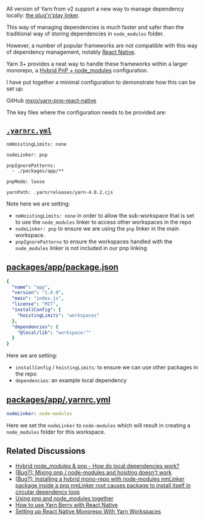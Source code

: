 


All version of Yarn from v2 support a new way to manage dependency locally: [the plug'n'play linker](https://yarnpkg.com/features/pnp).

This way of managing dependencies is much faster and safer than the traditional way of storing dependencies in `node_modules` folder.

However, a number of popular frameworks are not compatible with this way of dependency management, notably [React Native](https://github.com/react-native-community/cli/issues/27).

Yarn 3+ provides a neat way to handle these frameworks within a larger monorepo, a [Hybrid PnP + node_modules](https://yarnpkg.com/getting-started/recipes) configuration.

I have put together a minimal configuration to demonstrate how this can be set up:

GitHub [mxro/yarn-pnp-react-native](https://github.com/mxro/yarn-pnp-react-native)

The key files where the configuration needs to be provided are:

## [`.yarnrc.yml`](https://github.com/mxro/yarn-pnp-react-native/blob/master/.yarnrc.yml)

```
nmHoistingLimits: none

nodeLinker: pnp

pnpIgnorePatterns:
  - ./packages/app/**

pnpMode: loose

yarnPath: .yarn/releases/yarn-4.0.2.cjs
```

Note here we are setting:

- `nmHoistingLimits: none` in order to allow the sub-workspace that is set to use the `node_modules` linker to access other workspaces in the repo
- `nodeLinker: pnp` to ensure we are using the `pnp` linker in the main workspace.
- `pnpIgnorePatterns` to ensure the workspaces handled with the `node_modules` linker is not included in our pnp linking

## [packages/app/package.json](https://github.com/mxro/yarn-pnp-react-native/blob/master/packages/app/package.json#L7)

```yml
{
  "name": "app",
  "version": "1.0.0",
  "main": "index.js",
  "license": "MIT",
  "installConfig": {
    "hoistingLimits": "workspaces"
  },
  "dependencies": {
    "@local/lib": "workspace:^"
  }
}
```

Here we are setting:

- `installConfig` / `hoistingLimits`: to ensure we can use other packages in the repo
- `dependencies`: an example local dependency

## [packages/app/.yarnrc.yml](https://github.com/mxro/yarn-pnp-react-native/blob/master/packages/app/.yarnrc.yml#L1)

```yml
nodeLinker: node-modules
```

Here we set the `nodeLinker` to `node-modules` which will result in creating a `node_modules` folder for this workspace.


## Related Discussions

- [Hybrid node_modules & pnp - How do local dependencies work?](https://github.com/yarnpkg/berry/discussions/6050)
- [[Bug?]: Mixing pnp / node-modules and hoisting doesn't work](https://github.com/yarnpkg/berry/issues/5101)
- [[Bug?]: Installing a hybrid mono-repo with node-modules nmLinker package inside a pnp nmLinker root causes package to install itself in circular dependency loop](https://github.com/yarnpkg/berry/issues/4232)
- [Using pnp and node_modules together](https://github.com/yarnpkg/berry/discussions/4363)
- [How to use Yarn Berry with React Native](https://levelup.gitconnected.com/how-to-use-yarn-3-with-react-native-and-how-to-migrate-c5f108108533)
- [Setting up React Native Monorepo With Yarn Workspaces](https://www.callstack.com/blog/setting-up-react-native-monorepo-with-yarn-workspaces)
